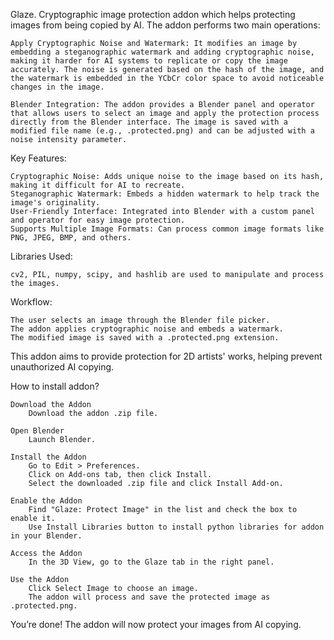 Glaze. Cryptographic image protection addon which helps protecting images from being copied by AI. The addon performs two main operations:

    Apply Cryptographic Noise and Watermark: It modifies an image by embedding a steganographic watermark and adding cryptographic noise, making it harder for AI systems to replicate or copy the image accurately. The noise is generated based on the hash of the image, and the watermark is embedded in the YCbCr color space to avoid noticeable changes in the image.

    Blender Integration: The addon provides a Blender panel and operator that allows users to select an image and apply the protection process directly from the Blender interface. The image is saved with a modified file name (e.g., .protected.png) and can be adjusted with a noise intensity parameter.

Key Features:

    Cryptographic Noise: Adds unique noise to the image based on its hash, making it difficult for AI to recreate.
    Steganographic Watermark: Embeds a hidden watermark to help track the image's originality.
    User-Friendly Interface: Integrated into Blender with a custom panel and operator for easy image protection.
    Supports Multiple Image Formats: Can process common image formats like PNG, JPEG, BMP, and others.

Libraries Used:

    cv2, PIL, numpy, scipy, and hashlib are used to manipulate and process the images.

Workflow:

    The user selects an image through the Blender file picker.
    The addon applies cryptographic noise and embeds a watermark.
    The modified image is saved with a .protected.png extension.

This addon aims to provide protection for 2D artists' works, helping prevent unauthorized AI copying.

How to install addon?

    Download the Addon
        Download the addon .zip file.

    Open Blender
        Launch Blender.

    Install the Addon
        Go to Edit > Preferences.
        Click on Add-ons tab, then click Install.
        Select the downloaded .zip file and click Install Add-on.

    Enable the Addon
        Find "Glaze: Protect Image" in the list and check the box to enable it.
        Use Install Libraries button to install python libraries for addon in your Blender.

    Access the Addon
        In the 3D View, go to the Glaze tab in the right panel.

    Use the Addon
        Click Select Image to choose an image.
        The addon will process and save the protected image as .protected.png.

You’re done! The addon will now protect your images from AI copying.
